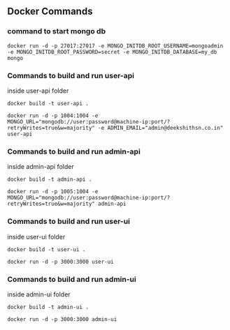 ## Docker Commands 

### command to start mongo db 

```
docker run -d -p 27017:27017 -e MONGO_INITDB_ROOT_USERNAME=mongoadmin -e MONGO_INITDB_ROOT_PASSWORD=secret -e MONGO_INITDB_DATABASE=my_db mongo
```

### Commands to build and run user-api 

inside user-api folder 

```
docker build -t user-api .
``` 

```
docker run -d -p 1004:1004 -e MONGO_URL="mongodb://user:password@machine-ip:port/?retryWrites=true&w=majority" -e ADMIN_EMAIL="admin@deekshithsn.co.in" user-api 
```

### Commands to build and run admin-api 

inside admin-api folder 

```
docker build -t admin-api .
``` 

```
docker run -d -p 1005:1004 -e MONGO_URL="mongodb://user:password@machine-ip:port/?retryWrites=true&w=majority" admin-api 
```

### Commands to build and run user-ui 

inside user-ui folder 

```
docker build -t user-ui .
``` 

```
docker run -d -p 3000:3000 user-ui 
```

### Commands to build and run admin-ui 

inside admin-ui folder 

```
docker build -t admin-ui .
``` 

```
docker run -d -p 3000:3000 admin-ui 
```